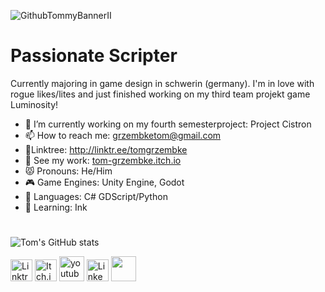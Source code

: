 ![GithubTommyBannerII](https://user-images.githubusercontent.com/107462457/236689027-8b4fa711-6332-4859-a344-820cf2f46b27.png)

# Passionate Scripter
Currently majoring in game design in schwerin (germany).
I'm in love with rogue likes/lites and just finished working on my third team projekt game Luminosity!

- 🔭 I’m currently working on my fourth semesterproject: Project Cistron
- 📫 How to reach me: grzembketom@gmail.com
- 🌳Linktree: http://linktr.ee/tomgrzembke
- 👾 See my work: [tom-grzembke.itch.io](https://tom-grzembke.itch.io)
- 😾 Pronouns: He/Him
- 🎮 Game Engines: Unity Engine, Godot
- 📗 Languages: C# GDScript/Python
- 🌱 Learning: Ink

#
![Tom's GitHub stats](https://github-readme-stats.vercel.app/api?username=tomgrzembke&theme=dark&show_icons=true)

[<img src='https://user-images.githubusercontent.com/107462457/233640564-e21f471e-2cc8-4067-bf61-2f847264d485.png' alt='Linktree' height='35'>](http://linktr.ee/tomgrzembke)
[<img src='https://user-images.githubusercontent.com/107462457/233644118-25626678-70bb-4357-8242-59affd1666ba.png' alt='Itch.io' height='35'>](https://tom-grzembke.itch.io)
[<img src='https://user-images.githubusercontent.com/107462457/233630027-2889ad2a-1276-44fc-ac91-10a69f437355.png' alt='youtube' height='40'>](https://www.youtube.com/channel/UCwj4prmUrsabkZElNnRQOsw)
[<img src='https://user-images.githubusercontent.com/107462457/233641546-7d53987e-dbf8-452d-83da-58e4ff66cade.png' alt='LinkedIn' height='35'>](https://www.linkedin.com/in/tom-grzembke-33701a262/)
[<img src='https://user-images.githubusercontent.com/107462457/233644793-8ed34ff6-fb1b-46b7-9389-cf76f06f39f5.png' height='40'>](https://twitter.com/https://twitter.com/tommyaturwindow)
